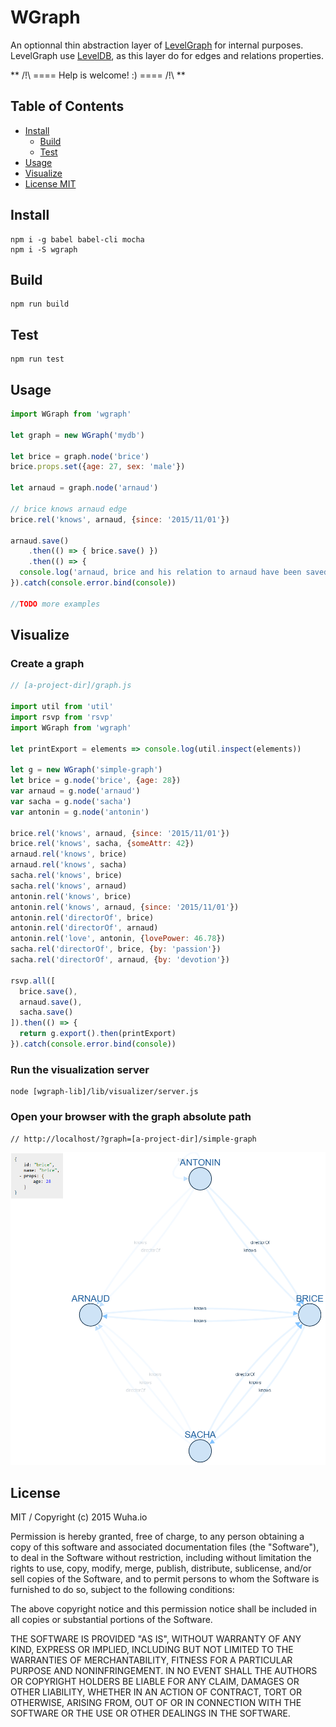 
# WGraph

An optionnal thin abstraction layer of [LevelGraph](https://github.com/mcollina/levelgraph) for internal purposes.
LevelGraph use [LevelDB](http://code.google.com/p/leveldb/), as this layer do for edges and relations properties. 

** /!\ ==== Help is welcome! :) ==== /!\ **

## Table of Contents

* [Install](#install)
	* [Build](#build)
	* [Test](#test)
* [Usage](#usage)
* [Visualize](#visualize)
* [License MIT](#license)

## Install

	npm i -g babel babel-cli mocha
	npm i -S wgraph

## Build

	npm run build

## Test

	npm run test

## Usage

```javascript
import WGraph from 'wgraph'

let graph = new WGraph('mydb')

let brice = graph.node('brice')
brice.props.set({age: 27, sex: 'male'})

let arnaud = graph.node('arnaud')

// brice knows arnaud edge
brice.rel('knows', arnaud, {since: '2015/11/01'})

arnaud.save()
	.then(() => { brice.save() })
	.then(() => {
  console.log('arnaud, brice and his relation to arnaud have been saved')
}).catch(console.error.bind(console))

//TODO more examples
```
## Visualize

### Create a graph

```javascript
// [a-project-dir]/graph.js

import util from 'util'
import rsvp from 'rsvp'
import WGraph from 'wgraph'

let printExport = elements => console.log(util.inspect(elements))

let g = new WGraph('simple-graph')
let brice = g.node('brice', {age: 28})
var arnaud = g.node('arnaud')
var sacha = g.node('sacha')
var antonin = g.node('antonin')

brice.rel('knows', arnaud, {since: '2015/11/01'})
brice.rel('knows', sacha, {someAttr: 42})
arnaud.rel('knows', brice)
arnaud.rel('knows', sacha)
sacha.rel('knows', brice)
sacha.rel('knows', arnaud)
antonin.rel('knows', brice)
antonin.rel('knows', arnaud, {since: '2015/11/01'})
antonin.rel('directorOf', brice)
antonin.rel('directorOf', arnaud)
antonin.rel('love', antonin, {lovePower: 46.78})
sacha.rel('directorOf', brice, {by: 'passion'})
sacha.rel('directorOf', arnaud, {by: 'devotion'})

rsvp.all([
  brice.save(),
  arnaud.save(),
  sacha.save()
]).then(() => {
  return g.export().then(printExport)
}).catch(console.error.bind(console))
```

### Run the visualization server

    node [wgraph-lib]/lib/visualizer/server.js
  
### Open your browser with the graph absolute path

	// http://localhost/?graph=[a-project-dir]/simple-graph

![Logo](https://raw.githubusercontent.com/wuha-io/wgraph/master/screenshot.png)

## License

MIT / Copyright (c) 2015 Wuha.io

Permission is hereby granted, free of charge, to any person obtaining a copy
of this software and associated documentation files (the "Software"), to deal
in the Software without restriction, including without limitation the rights
to use, copy, modify, merge, publish, distribute, sublicense, and/or sell
copies of the Software, and to permit persons to whom the Software is
furnished to do so, subject to the following conditions:

The above copyright notice and this permission notice shall be included in all
copies or substantial portions of the Software.

THE SOFTWARE IS PROVIDED "AS IS", WITHOUT WARRANTY OF ANY KIND, EXPRESS OR
IMPLIED, INCLUDING BUT NOT LIMITED TO THE WARRANTIES OF MERCHANTABILITY,
FITNESS FOR A PARTICULAR PURPOSE AND NONINFRINGEMENT. IN NO EVENT SHALL THE
AUTHORS OR COPYRIGHT HOLDERS BE LIABLE FOR ANY CLAIM, DAMAGES OR OTHER
LIABILITY, WHETHER IN AN ACTION OF CONTRACT, TORT OR OTHERWISE, ARISING FROM,
OUT OF OR IN CONNECTION WITH THE SOFTWARE OR THE USE OR OTHER DEALINGS IN THE
SOFTWARE.
